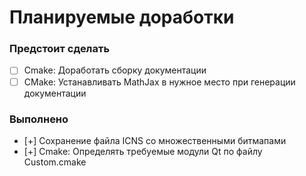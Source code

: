 # Планируемые доработки

### Предстоит сделать

- [ ] Cmake: Доработать сборку документации  
- [ ] CMake: Устанавливать MathJax в нужное место при генерации документации  

### Выполнено

- [+] Сохранение файла ICNS со множественными битмапами
- [+] Cmake: Определять требуемые модули Qt по файлу Custom.cmake  
